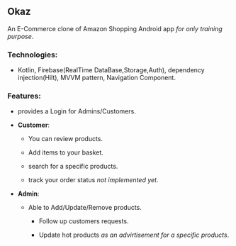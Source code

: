 ## Okaz

An E-Commerce clone of Amazon Shopping Android app *for only training purpose*. 

### Technologies:
- Kotlin, Firebase(RealTime DataBase,Storage,Auth), dependency injection(Hilt), MVVM pattern, Navigation Component.

### Features:
- provides a Login for Admins/Customers.
	
* **Customer**: 

	- You can review products.
	
	- Add items to your basket.

	- search for a specific products.

	- track your order status *not implemented yet*.
		
		
* **Admin**:

  - Able to Add/Update/Remove products. 
		
	- Follow up customers  requests.

	- Update hot products *as an advirtisement for a specific products*.
		 

